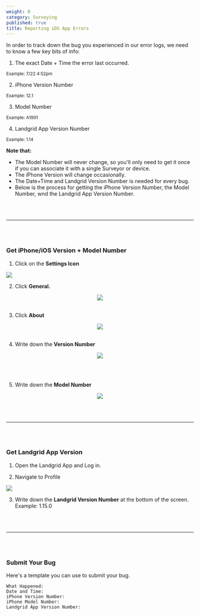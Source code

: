 ```yaml
---
weight: 0
category: Surveying
published: true
title: Reporting iOS App Errors
---
```


In order to track down the bug you experienced in our error logs, we need to know a few key bits of info:

1) The exact Date + Time the error last occurred.

<small>Example: 7/22 4:52pm</small>

2) iPhone Version Number

<small>Example: 12.1</small>

3) Model Number 

<small>Example: A1901</small>

4) Landgrid App Version Number

<small>Example: 1.14</small>

**Note that:**

- The Model Number will never change, so you'll only need to get it once if you can associate it     with a single Surveyor or device.
- The iPhone Version will change occasionally.
- The Date+Time and Landgrid Version Number is needed for every bug.
- Below is the process for getting the iPhone Version Number, the Model Number, wnd the Landgrid App Version Number.

<br><br>

----

<br><br>

### Get iPhone/iOS Version + Model Number

1) Click on the **Settings Icon**

<img src="{{site.baseurl}}/img/ios_settings.png">


2) Click **General.**


<center>

<img src="{{site.baseurl}}/img/ios_model_1.png">
<br><br>

</center>

3) Click **About**


<center>

<img src="{{site.baseurl}}/img/ios_model_2.png">
<br><br>

</center>


4) Write down the **Version Number**


<center>

<img src="{{site.baseurl}}/img/ios_model_3.png">

<br><br>
</center>


5) Write down the **Model Number**


<center>

<img src="{{site.baseurl}}/img/ios_model_4.png">

</center>

<br><br>

----

<br><br>

### Get Landgrid App Version


1) Open the Landgrid App and Log in.

2) Navigate to Profile
<img src="{{site.baseurl}}/img/profile_icon.png">

3) Write down the **Landgrid Version Number** at the bottom of the screen. Example: 1.15.0

<br><br>

----

<br><br>

### Submit Your Bug

Here's a template you can use to submit your bug.


```
What Happened:
Date and Time:
iPhone Version Number:
iPhone Model Number:
Landgrid App Version Number:
```
